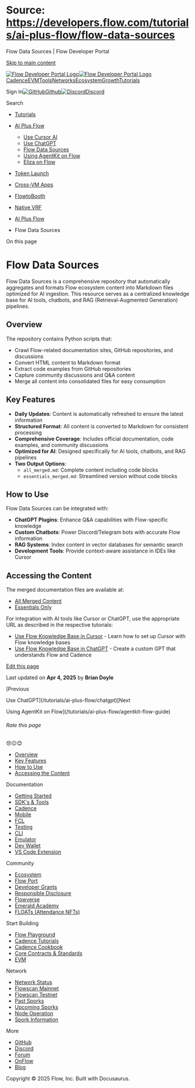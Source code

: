 # Source: https://developers.flow.com/tutorials/ai-plus-flow/flow-data-sources

Flow Data Sources | Flow Developer Portal



[Skip to main content](#__docusaurus_skipToContent_fallback)

[![Flow Developer Portal Logo](/img/flow-docs-logo-dark.png)![Flow Developer Portal Logo](/img/flow-docs-logo-light.png)](/)[Cadence](/build/flow)[EVM](/evm/about)[Tools](/tools/clients)[Networks](/networks/flow-networks)[Ecosystem](/ecosystem)[Growth](/growth)[Tutorials](/tutorials)

Sign In[![GitHub]()Github](https://github.com/onflow)[![Discord]()Discord](https://discord.gg/flow)

Search

* [Tutorials](/tutorials)
* [AI Plus Flow](/tutorials/ai-plus-flow)

  + [Use Cursor AI](/tutorials/ai-plus-flow/cursor)
  + [Use ChatGPT](/tutorials/ai-plus-flow/chatgpt)
  + [Flow Data Sources](/tutorials/ai-plus-flow/flow-data-sources)
  + [Using AgentKit on Flow](/tutorials/ai-plus-flow/agentkit-flow-guide)
  + [Eliza on Flow](/tutorials/ai-plus-flow/eliza)
* [Token Launch](/tutorials/token-launch)
* [Cross-VM Apps](/tutorials/cross-vm-apps)
* [FlowtoBooth](/tutorials/flowtobooth)
* [Native VRF](/tutorials/native-vrf)

* [AI Plus Flow](/tutorials/ai-plus-flow)
* Flow Data Sources

On this page

# Flow Data Sources

Flow Data Sources is a comprehensive repository that automatically aggregates and formats Flow ecosystem content into Markdown files optimized for AI ingestion. This resource serves as a centralized knowledge base for AI tools, chatbots, and RAG (Retrieval-Augmented Generation) pipelines.

## Overview[​](#overview "Direct link to Overview")

The repository contains Python scripts that:

* Crawl Flow-related documentation sites, GitHub repositories, and discussions
* Convert HTML content to Markdown format
* Extract code examples from GitHub repositories
* Capture community discussions and Q&A content
* Merge all content into consolidated files for easy consumption

## Key Features[​](#key-features "Direct link to Key Features")

* **Daily Updates**: Content is automatically refreshed to ensure the latest information
* **Structured Format**: All content is converted to Markdown for consistent processing
* **Comprehensive Coverage**: Includes official documentation, code examples, and community discussions
* **Optimized for AI**: Designed specifically for AI tools, chatbots, and RAG pipelines
* **Two Output Options**:
  + `all_merged.md`: Complete content including code blocks
  + `essentials_merged.md`: Streamlined version without code blocks

## How to Use[​](#how-to-use "Direct link to How to Use")

Flow Data Sources can be integrated with:

* **ChatGPT Plugins**: Enhance Q&A capabilities with Flow-specific knowledge
* **Custom Chatbots**: Power Discord/Telegram bots with accurate Flow information
* **RAG Systems**: Index content in vector databases for semantic search
* **Development Tools**: Provide context-aware assistance in IDEs like Cursor

## Accessing the Content[​](#accessing-the-content "Direct link to Accessing the Content")

The merged documentation files are available at:

* [All Merged Content](https://github.com/onflow/Flow-Data-Sources/blob/main/merged_docs/all_merged.md)
* [Essentials Only](https://github.com/onflow/Flow-Data-Sources/blob/main/merged_docs/essentials_merged.md)

For integration with AI tools like Cursor or ChatGPT, use the appropriate URL as described in the respective tutorials:

* [Use Flow Knowledge Base in Cursor](/tutorials/ai-plus-flow/cursor) - Learn how to set up Cursor with Flow knowledge bases
* [Use Flow Knowledge Base in ChatGPT](/tutorials/ai-plus-flow/chatgpt) - Create a custom GPT that understands Flow and Cadence

[Edit this page](https://github.com/onflow/docs/tree/main/docs/tutorials/ai-plus-flow/flow-data-sources.md)

Last updated on **Apr 4, 2025** by **Brian Doyle**

[Previous

Use ChatGPT](/tutorials/ai-plus-flow/chatgpt)[Next

Using AgentKit on Flow](/tutorials/ai-plus-flow/agentkit-flow-guide)

###### Rate this page

😞😐😊

* [Overview](#overview)
* [Key Features](#key-features)
* [How to Use](#how-to-use)
* [Accessing the Content](#accessing-the-content)

Documentation

* [Getting Started](/build/getting-started/contract-interaction)
* [SDK's & Tools](/tools)
* [Cadence](https://cadence-lang.org/docs/)
* [Mobile](/build/guides/mobile/overview)
* [FCL](/tools/clients/fcl-js)
* [Testing](/build/smart-contracts/testing)
* [CLI](/tools/flow-cli)
* [Emulator](/tools/emulator)
* [Dev Wallet](https://github.com/onflow/fcl-dev-wallet)
* [VS Code Extension](/tools/vscode-extension)

Community

* [Ecosystem](/ecosystem)
* [Flow Port](https://port.onflow.org/)
* [Developer Grants](https://github.com/onflow/developer-grants)
* [Responsible Disclosure](https://flow.com/flow-responsible-disclosure)
* [Flowverse](https://www.flowverse.co/)
* [Emerald Academy](https://academy.ecdao.org/)
* [FLOATs (Attendance NFTs)](https://floats.city/)

Start Building

* [Flow Playground](https://play.flow.com/)
* [Cadence Tutorials](https://cadence-lang.org/docs/tutorial/first-steps)
* [Cadence Cookbook](https://open-cadence.onflow.org)
* [Core Contracts & Standards](/build/core-contracts)
* [EVM](/evm/about)

Network

* [Network Status](https://status.onflow.org/)
* [Flowscan Mainnet](https://flowscan.io/)
* [Flowscan Testnet](https://testnet.flowscan.io/)
* [Past Sporks](/networks/node-ops/node-operation/past-sporks)
* [Upcoming Sporks](/networks/node-ops/node-operation/upcoming-sporks)
* [Node Operation](/networks/node-ops)
* [Spork Information](/networks/node-ops/node-operation/spork)

More

* [GitHub](https://github.com/onflow)
* [Discord](https://discord.gg/flow)
* [Forum](https://forum.onflow.org/)
* [OnFlow](https://onflow.org/)
* [Blog](https://flow.com/blog)

Copyright © 2025 Flow, Inc. Built with Docusaurus.